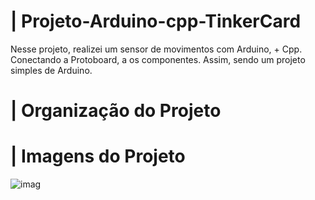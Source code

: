 # | Projeto-Arduino-cpp-TinkerCard
 
  Nesse projeto, realizei um sensor de movimentos com Arduino, + Cpp. Conectando a Protoboard, a os componentes. Assim, sendo um projeto simples de Arduino.

# | Organização do Projeto


# | Imagens do Projeto 
  
![imag](https://github.com/user-attachments/assets/a318b6ee-bb10-40b8-add4-95fb8471fec1)
